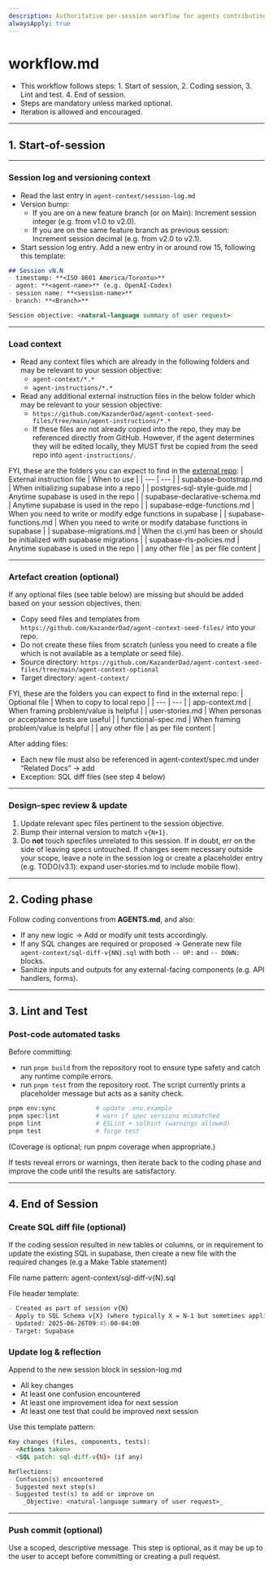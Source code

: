 ```yaml
---
description: Authoritative per-session workflow for agents contributing to this codebase. Defines the steps agents must follow to ensure consistent context loading, design versioning, secure coding, and test hygiene.
alwaysApply: true
---
```


# workflow.md
- This workflow follows steps: 1. Start of session, 2. Coding session, 3. Lint and test. 4. End of session. 
- Steps are mandatory unless marked optional. 
- Iteration is allowed and encouraged.

---

## 1. Start-of-session

---

### Session log and versioning context
- Read the last entry in `agent-context/session-log.md`
- Version bump:
  - If you are on a new feature branch (or on Main): Increment session integer (e.g. from v1.0 to v2.0).
  - If you are on the same feature branch as previous session: Increment session decimal (e.g. from v2.0 to v2.1).
- Start session log entry. Add a new entry in or around row 15, following this template:

```markdown
## Session vN.N
- timestamp: **<ISO 8601 America/Toronto>**
- agent: **<agent-name>** (e.g. OpenAI‑Codex)
- session name: **<session-name>**
- branch: **<Branch>**

Session objective: <natural-language summary of user request>
```

---

### Load context
- Read any context files which are already in the following folders and may be relevant to your session objective:
  - `agent-context/*.*`
  - `agent-instructions/*.*`
- Read any additional external instruction files in the below folder which may be relevant to your session objective:
  - `https://github.com/KazanderDad/agent-context-seed-files/tree/main/agent-instructions/*.*`
  - If these files are not already copied into the repo, they may be referenced directly from GitHub. However, if the agent determines they will be edited locally, they MUST first be copied from the seed repo into `agent-instructions/`.

FYI, these are the folders you can expect to find in the [external repo](https://github.com/KazanderDad/agent-context-seed-files/tree/main/agent-instructions/):
| External instruction file | When to use |
| --- | --- |
| supabase-bootstrap.md | When initializing supabase into a repo |
| postgres-sql-style-guide.md | Anytime supabase is used in the repo  |
| supabase-declarative-schema.md | Anytime supabase is used in the repo  |
| supabase-edge-functions.md | When you need to write or modify edge functions in supabase |
| supabase-functions.md | When you need to write or modify database functions in supabase |
| supabase-migrations.md | When the ci.yml has been or should be initialized with supabase migrations  |
| supabase-rls-policies.md | Anytime supabase is used in the repo |
| any other file | as per file content |

---

### Artefact creation (optional)
If any optional files (see table below) are missing but should be added based on your session objectives, then:
- Copy seed files and templates from `https://github.com/KazanderDad/agent-context-seed-files/` into your repo.
- Do not create these files from scratch (unless you need to create a file which is not available as a template or seed file).
- Source directory: `https://github.com/KazanderDad/agent-context-seed-files/tree/main/agent-context-optional`
- Target directory: `agent-context/`

FYI, these are the folders you can expect to find in the external repo:
| Optional file | When to copy to local repo |
| --- | --- |
| app-context.md | When framing problem/value is helpful |
| user-stories.md | When personas or acceptance tests are useful |
| functional-spec.md | When framing problem/value is helpful |
| any other file | as per file content |


After adding files:
- Each new file must also be referenced in agent-context/spec.md under “Related Docs” -> add
- Exception: SQL diff files (see step 4 below)

---

### Design-spec review & update

1. Update relevant spec files pertinent to the session objective.  
2. Bump their internal version to match `v{N+1}`.  
3. Do **not** touch specfiles unrelated to this session. If in doubt, err on the side of leaving specs untouched. If changes seem necessary outside your scope, leave a note in the session log or create a placeholder entry (e.g. TODO(v3.1): expand user-stories.md to include mobile flow).

---

## 2. Coding phase
Follow coding conventions from **AGENTS.md**, and also:

* If any new logic →  Add or modify unit tests accordingly.  
* If any SQL changes are required or proposed →  Generate new file `agent-context/sql-diff-v{NN}.sql` with both `-- UP:` and `-- DOWN:` blocks.
* Sanitize inputs and outputs for any external-facing components (e.g. API handlers, forms).

---

## 3. Lint and Test

### Post-code automated tasks
Before committing:
- run `pnpm build` from the repository root to ensure type safety and catch any runtime compile errors.
- run `pnpm test` from the repository root. The script currently prints a placeholder message but acts as a sanity check.

```bash
pnpm env:sync           # update .env.example
pnpm spec:lint          # warn if spec versions mismatched
pnpm lint               # ESLint + solhint (warnings allowed)
pnpm test               # forge test
```
(Coverage is optional; run pnpm coverage when appropriate.)

If tests reveal errors or warnings, then iterate back to the coding phase and improve the code until the results are satisfactory.

---

## 4. End of Session

### Create SQL diff file (optional)
If the coding session resulted in new tables or columns, or in requirement to update the existing SQL in supabase, then create a new file with the required changes (e.g a Make Table statement)

File name pattern: agent-context/sql-diff-v{N}.sql

File header template:
```markdown
- Created as part of session v{N}
- Apply to SQL Schema v{X} (where typically X = N-1 but sometimes applies to earlier version, for example if changes to N-1 were never implemented)
- Updated: 2025-06-26T09:45:00-04:00
- Target: Supabase
```


### Update log & reflection
Append to the new session block in session-log.md
- All key changes
- At least one confusion encountered
- At least one improvement idea for next session
- At least one test that could be improved next session

Use this template pattern:

```markdown
Key changes (files, components, tests):
- <Actions taken>
- <SQL patch: sql-diff-v{N}> (if any)

Reflections:
- Confusion(s) encountered
- Suggested next step(s)
- Suggested test(s) to add or improve on
    _Objective: <natural-language summary of user request>_
```

---

### Push commit (optional)
Use a scoped, descriptive message. 
This step is optional, as it may be up to the user to accept before committing or creating a pull request.
